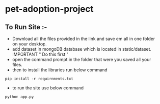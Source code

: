 # pet-adoption-project
## To Run Site :-
  - Download all the files provided in the link and save em all in one folder on your desktop.
  - add dataset in mongoDB database which is located in static/dataset. IMPORTANT " Do this first "
  - open the command prompt in the folder that were you saved all your files.
  - then to install the libraries run below command
```
pip install -r requirnments.txt
```
  - to run the site use below command
```
python app.py
```

